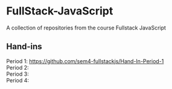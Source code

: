 # FullStack-JavaScript
A collection of repositories from the course Fullstack JavaScript

## Hand-ins  
Period 1: https://github.com/sem4-fullstackjs/Hand-In-Period-1  
Period 2:  
Period 3:  
Period 4:  
